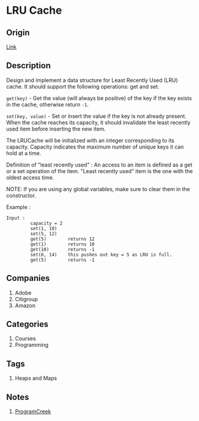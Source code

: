 # LRU Cache

## Origin

[Link](https://www.interviewbit.com/problems/lru-cache/)

## Description

Design and implement a data structure for Least Recently Used (LRU) cache. It should support the following operations: get and set.

`get(key)` - Get the value (will always be positive) of the key if the key exists in the cache, otherwise return `-1`.

`set(key, value)` - Set or insert the value if the key is not already present. When the cache reaches its capacity, it should invalidate the least recently used item before inserting the new item.

The LRUCache will be initialized with an integer corresponding to its capacity. Capacity indicates the maximum number of unique keys it can hold at a time.

Definition of "least recently used" : An access to an item is defined as a get or a set operation of the item. "Least recently used" item is the one with the oldest access time.

NOTE: If you are using any global variables, make sure to clear them in the constructor.

Example :

```text
Input :
         capacity = 2
         set(1, 10)
         set(5, 12)
         get(5)        returns 12
         get(1)        returns 10
         get(10)       returns -1
         set(6, 14)    this pushes out key = 5 as LRU is full.
         get(5)        returns -1
```

## Companies

1. Adobe
1. Citigroup
1. Amazon

## Categories

1. Courses
1. Programming

## Tags

1. Heaps and Maps

## Notes

1. [ProgramCreek](https://www.programcreek.com/2013/03/leetcode-lru-cache-java/)